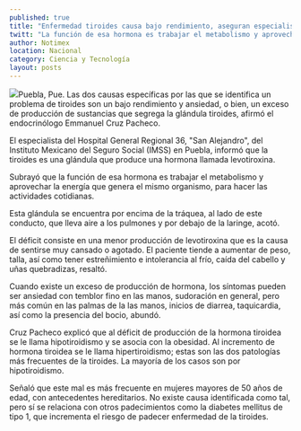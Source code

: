 ```yaml
---
published: true
title: "Enfermedad tiroides causa bajo rendimiento, aseguran especialistas"
twitt: "La función de esa hormona es trabajar el metabolismo y aprovechar la energía que genera el mismo organismo, para hacer las actividades cotidianas."
author: Notimex
location: Nacional
category: Ciencia y Tecnología
layout: posts
---
```


![](http://i.imgur.com/10znfjfm.jpg)Puebla, Pue. Las dos causas específicas por las que se identifica un problema de tiroides son un bajo rendimiento y ansiedad, o bien, un exceso de producción de sustancias que segrega la glándula tiroides, afirmó el endocrinólogo Emmanuel Cruz Pacheco.

El especialista del Hospital General Regional 36, "San Alejandro", del Instituto Mexicano del Seguro Social (IMSS) en Puebla, informó que la tiroides es una glándula que produce una hormona llamada levotiroxina.

Subrayó que la función de esa hormona es trabajar el metabolismo y aprovechar la energía que genera el mismo organismo, para hacer las actividades cotidianas.

Esta glándula se encuentra por encima de la tráquea, al lado de este conducto, que lleva aire a los pulmones y por debajo de la laringe, acotó.

El déficit consiste en una menor producción de levotiroxina que es la causa de sentirse muy cansado o agotado. El paciente tiende a aumentar de peso, talla, así como tener estreñimiento e intolerancia al frío, caída del cabello y uñas quebradizas, resaltó.

Cuando existe un exceso de producción de hormona, los síntomas pueden ser ansiedad con temblor fino en las manos, sudoración en general, pero más común en las palmas de la las manos, inicios de diarrea, taquicardia, así como la presencia del bocio, abundó.

Cruz Pacheco explicó que al déficit de producción de la hormona tiroidea se le llama hipotiroidismo y se asocia con la obesidad. Al incremento de hormona tiroidea se le llama hipertiroidismo; estas son las dos patologías más frecuentes de la tiroides. La mayoría de los casos son por hipotiroidismo.

Señaló que este mal es más frecuente en mujeres mayores de 50 años de edad, con antecedentes hereditarios. No existe causa identificada como tal, pero sí se relaciona con otros padecimientos como la diabetes mellitus de tipo 1, que incrementa el riesgo de padecer enfermedad de la tiroides.
